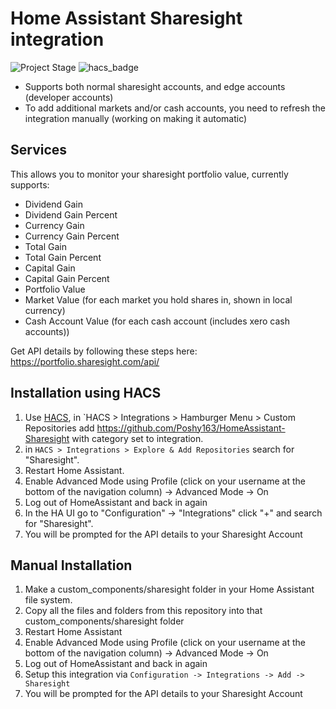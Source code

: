 # Home Assistant Sharesight integration
![Project Stage](https://img.shields.io/badge/project%20stage-in%20production-green.svg?style=for-the-badge)
![hacs_badge](https://img.shields.io/badge/HACS-Custom-41BDF5.svg?style=for-the-badge)


- Supports both normal sharesight accounts, and edge accounts (developer accounts)
- To add additional markets and/or cash accounts, you need to refresh the integration manually (working on making it automatic)

## Services
This allows you to monitor your sharesight portfolio value, currently supports:
- Dividend Gain
- Dividend Gain Percent
- Currency Gain
- Currency Gain Percent
- Total Gain
- Total Gain Percent
- Capital Gain
- Capital Gain Percent
- Portfolio Value
- Market Value (for each market you hold shares in, shown in local currency)
- Cash Account Value (for each cash account (includes xero cash accounts))



Get API details by following these steps here: https://portfolio.sharesight.com/api/

## Installation using HACS

1. Use [HACS](https://hacs.xyz/docs/setup/download), in `HACS > Integrations > Hamburger Menu > Custom Repositories add https://github.com/Poshy163/HomeAssistant-Sharesight with category set to integration.
2. in `HACS > Integrations > Explore & Add Repositories` search for "Sharesight". 
3. Restart Home Assistant.
4. Enable Advanced Mode using Profile (click on your username at the bottom of the navigation column) -> Advanced Mode -> On
5. Log out of HomeAssistant and back in again
6. In the HA UI go to "Configuration" -> "Integrations" click "+" and search for "Sharesight".
7. You will be prompted for the API details to your Sharesight Account

## Manual Installation

1. Make a custom_components/sharesight folder in your Home Assistant file system.
2. Copy all the files and folders from this repository into that custom_components/sharesight folder
3. Restart Home Assistant
4. Enable Advanced Mode using Profile (click on your username at the bottom of the navigation column) -> Advanced Mode -> On
5. Log out of HomeAssistant and back in again
6. Setup this integration via `Configuration -> Integrations -> Add -> Sharesight`
7. You will be prompted for the API details to your Sharesight Account